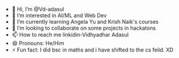 - 👋 Hi, I’m @Vd-adasul
- 👀 I’m interested in AI/ML and Web Dev
- 🌱 I’m currently learning Angela Yu and Krish Naik's courses
- 💞️ I’m looking to collaborate on some projects in hackatons
- 📫 How to reach me linkidin-Vidhyadhar Adasul
- 😄 Pronouns: He/Him
- ⚡ Fun fact: I did bsc in maths and i have shifted to the cs feild. XD

<!---
Vd-adasul/Vd-adasul is a ✨ special ✨ repository because its `README.md` (this file) appears on your GitHub profile.
You can click the Preview link to take a look at your changes.
--->
